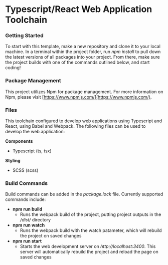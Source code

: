 # Typescript/React Web Application Toolchain

### **Getting Started**
To start with this template, make a new repository and clone it to your local machine. In a terminal within the project folder, run *npm install* to pull down the latest versions of all packages into your project. From there, make sure the project builds with one of the commands outlined below, and start coding!

### **Package Management**
This project utilizes Npm for package management. For more information on Npm, please visit [https://www.npmjs.com/](https://www.npmjs.com/).

### **Files**
This toolchain configured to develop web applications using Typescript and React, using Babel and Webpack. The following files can be used to develop the web application:

**Components**
- Typescript (ts, tsx)

**Styling**
- SCSS (scss)


### **Build Commands**
Build commands can be added in the *package.lock* file. Currently supported commands include:

- **npm run build**
    - Runs the webpack build of the project, putting project outputs in the */dist/* directory
- **npm run watch**
    - Runs the webpack build with the watch patameter, which will rebuild the project on saved changes
- **npm run start**
    - Starts the web development server on *http://localhost:3400*. This server will automatically rebuild the project and reload the page on saved changes
